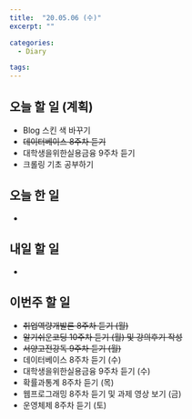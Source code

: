 ```yaml
---
title:  "20.05.06 (수)"
excerpt: ""

categories:
  - Diary

tags:
---
```


## 오늘 할 일 (계획)

- Blog 스킨 색 바꾸기
- ~~데이터베이스 8주차 듣기~~
- 대학생을위한실용금융 9주차 듣기
- 크롤링 기초 공부하기


## 오늘 한 일

- 

## 내일 할 일

- 


## 이번주 할 일

- ~~취업역량개발론 8주차 듣기 (월)~~
- ~~알기쉬운코딩 10주차 듣기 (월) 및 강의후기 작성~~
- ~~서양고전강독 9주차 듣기 (월)~~
- 데이터베이스 8주차 듣기 (수)
- 대학생을위한실용금융 9주차 듣기 (수)
- 확률과통계 8주차 듣기 (목)
- 웹프로그래밍 8주차 듣기 및 과제 영상 보기 (금)
- 운영체제 8주차 듣기 (토)